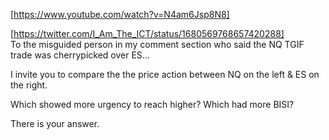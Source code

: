[https://www.youtube.com/watch?v=N4am6Jsp8N8]  

[https://twitter.com/I_Am_The_ICT/status/1680569768657420288]  
To the misguided person in my comment section who said the NQ TGIF trade was cherrypicked over ES...

I invite you to compare the the price action between NQ on the left & ES on the right.

Which showed more urgency to reach higher?  Which had more BISI?

There is your answer.